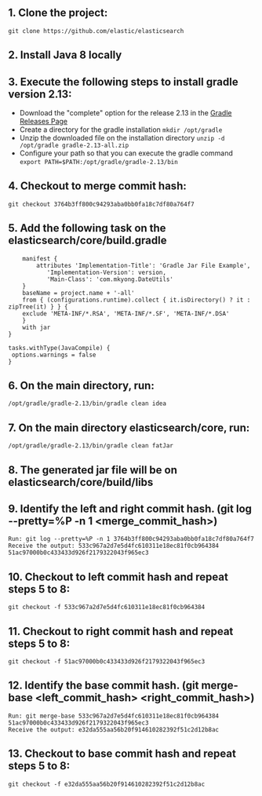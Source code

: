 ## 1. Clone the project:  
   `git clone https://github.com/elastic/elasticsearch`

## 2. Install Java 8 locally

## 3. Execute the following steps to install gradle version 2.13:
   * Download the "complete" option for the release 2.13 in the [Gradle Releases Page](https://gradle.org/releases/)
   * Create a directory for the gradle installation
      `mkdir /opt/gradle`
   * Unzip the downloaded file on the installation directory
      `unzip -d /opt/gradle gradle-2.13-all.zip`
   * Configure your path so that you can execute the gradle command
      `export PATH=$PATH:/opt/gradle/gradle-2.13/bin`

## 4. Checkout to merge commit hash:  
   `git checkout 3764b3ff800c94293aba0bb0fa18c7df80a764f7`

## 5. Add the following task on the elasticsearch/core/build.gradle
   ```task fatJar(type: Jar) {
       manifest {
           attributes 'Implementation-Title': 'Gradle Jar File Example',  
              'Implementation-Version': version,
              'Main-Class': 'com.mkyong.DateUtils'
       }
       baseName = project.name + '-all'
       from { (configurations.runtime).collect { it.isDirectory() ? it : zipTree(it) } } {
       exclude 'META-INF/*.RSA', 'META-INF/*.SF', 'META-INF/*.DSA'
       }
       with jar
   }

   tasks.withType(JavaCompile) {
    options.warnings = false
   }
   ```

## 6. On the main directory, run:
   `/opt/gradle/gradle-2.13/bin/gradle clean idea`

## 7. On the main directory elasticsearch/core, run:
   `/opt/gradle/gradle-2.13/bin/gradle clean fatJar`

## 8. The generated jar file will be on elasticsearch/core/build/libs

## 9. Identify the left and right commit hash. (git log --pretty=%P -n 1 <merge_commit_hash>)
    Run: git log --pretty=%P -n 1 3764b3ff800c94293aba0bb0fa18c7df80a764f7
    Receive the output: 533c967a2d7e5d4fc610311e18ec81f0cb964384 51ac97000b0c433433d926f2179322043f965ec3

## 10. Checkout to left commit hash and repeat steps 5 to 8:
    git checkout -f 533c967a2d7e5d4fc610311e18ec81f0cb964384

## 11. Checkout to right commit hash and repeat steps 5 to 8:
    git checkout -f 51ac97000b0c433433d926f2179322043f965ec3

## 12. Identify the base commit hash. (git merge-base <left_commit_hash> <right_commit_hash>)
    Run: git merge-base 533c967a2d7e5d4fc610311e18ec81f0cb964384 51ac97000b0c433433d926f2179322043f965ec3
    Receive the output: e32da555aa56b20f914610282392f51c2d12b8ac  

## 13. Checkout to base commit hash and repeat steps 5 to 8:
    git checkout -f e32da555aa56b20f914610282392f51c2d12b8ac
